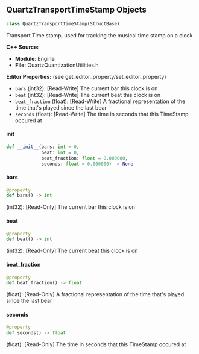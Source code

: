 ## QuartzTransportTimeStamp Objects

```python
class QuartzTransportTimeStamp(StructBase)
```

Transport Time stamp, used for tracking the musical time stamp on a clock

**C++ Source:**

- **Module**: Engine
- **File**: QuartzQuantizationUtilities.h

**Editor Properties:** (see get_editor_property/set_editor_property)

- ``bars`` (int32):  [Read-Write] The current bar this clock is on
- ``beat`` (int32):  [Read-Write] The current beat this clock is on
- ``beat_fraction`` (float):  [Read-Write] A fractional representation of the time that's played since the last bear
- ``seconds`` (float):  [Read-Write] The time in seconds that this TimeStamp occured at

<a id="unreal.QuartzTransportTimeStamp.__init__"></a>

#### __init__

```python
def __init__(bars: int = 0,
             beat: int = 0,
             beat_fraction: float = 0.000000,
             seconds: float = 0.000000) -> None
```

<a id="unreal.QuartzTransportTimeStamp.bars"></a>

#### bars

```python
@property
def bars() -> int
```

(int32):  [Read-Only] The current bar this clock is on

<a id="unreal.QuartzTransportTimeStamp.beat"></a>

#### beat

```python
@property
def beat() -> int
```

(int32):  [Read-Only] The current beat this clock is on

<a id="unreal.QuartzTransportTimeStamp.beat_fraction"></a>

#### beat_fraction

```python
@property
def beat_fraction() -> float
```

(float):  [Read-Only] A fractional representation of the time that's played since the last bear

<a id="unreal.QuartzTransportTimeStamp.seconds"></a>

#### seconds

```python
@property
def seconds() -> float
```

(float):  [Read-Only] The time in seconds that this TimeStamp occured at

<a id="unreal.QuartzClockSettings"></a>